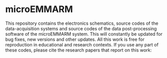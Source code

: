 # microEMMARM
This repository contains the electronics schematics, source codes of the data-acquisition systems and source codes of the data post-processing software of the microEMMARM system.
This will constantly be updated for bug fixes, new versions and other updates.
All this work is free for reproduction in educational and research contexts. 
If you use any part of these codes, please cite the research papers that report on this work:

